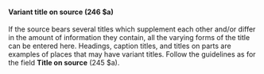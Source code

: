#### Variant title on source (246 $a)

If the source bears several titles which supplement each other and/or differ in the amount of information they contain, all the varying forms of the title can be entered here. Headings, caption titles, and titles on parts are examples of places that may have variant titles. Follow the guidelines as for the field **Title on source** (245 $a).